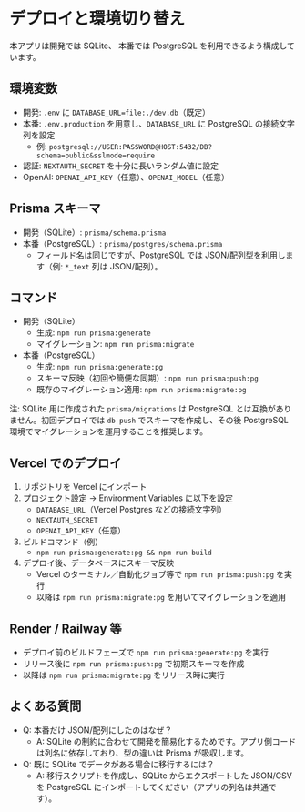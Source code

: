 # デプロイと環境切り替え

本アプリは開発では SQLite、 本番では PostgreSQL を利用できるよう構成しています。

## 環境変数

- 開発: `.env` に `DATABASE_URL=file:./dev.db`（既定）
- 本番: `.env.production` を用意し、`DATABASE_URL` に PostgreSQL の接続文字列を設定
  - 例: `postgresql://USER:PASSWORD@HOST:5432/DB?schema=public&sslmode=require`
- 認証: `NEXTAUTH_SECRET` を十分に長いランダム値に設定
- OpenAI: `OPENAI_API_KEY`（任意）、`OPENAI_MODEL`（任意）

## Prisma スキーマ

- 開発（SQLite）: `prisma/schema.prisma`
- 本番（PostgreSQL）: `prisma/postgres/schema.prisma`
  - フィールド名は同じですが、PostgreSQL では JSON/配列型を利用します（例: `*_text` 列は JSON/配列）。

## コマンド

- 開発（SQLite）
  - 生成: `npm run prisma:generate`
  - マイグレーション: `npm run prisma:migrate`
- 本番（PostgreSQL）
  - 生成: `npm run prisma:generate:pg`
  - スキーマ反映（初回や簡便な同期）: `npm run prisma:push:pg`
  - 既存のマイグレーション適用: `npm run prisma:migrate:pg`

注: SQLite 用に作成された `prisma/migrations` は PostgreSQL とは互換がありません。初回デプロイでは `db push` でスキーマを作成し、その後 PostgreSQL 環境でマイグレーションを運用することを推奨します。

## Vercel でのデプロイ

1. リポジトリを Vercel にインポート
2. プロジェクト設定 → Environment Variables に以下を設定
   - `DATABASE_URL`（Vercel Postgres などの接続文字列）
   - `NEXTAUTH_SECRET`
   - `OPENAI_API_KEY`（任意）
3. ビルドコマンド（例）
   - `npm run prisma:generate:pg && npm run build`
4. デプロイ後、データベースにスキーマ反映
   - Vercel のターミナル／自動化ジョブ等で `npm run prisma:push:pg` を実行
   - 以降は `npm run prisma:migrate:pg` を用いてマイグレーションを適用

## Render / Railway 等

- デプロイ前のビルドフェーズで `npm run prisma:generate:pg` を実行
- リリース後に `npm run prisma:push:pg` で初期スキーマを作成
- 以降は `npm run prisma:migrate:pg` をリリース時に実行

## よくある質問

- Q: 本番だけ JSON/配列にしたのはなぜ？
  - A: SQLite の制約に合わせて開発を簡易化するためです。アプリ側コードは列名に依存しており、型の違いは Prisma が吸収します。
- Q: 既に SQLite でデータがある場合に移行するには？
  - A: 移行スクリプトを作成し、SQLite からエクスポートした JSON/CSV を PostgreSQL にインポートしてください（アプリの列名は共通です）。

